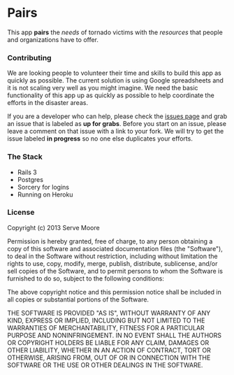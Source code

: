 Pairs
=====

This app __pairs__ the *needs* of tornado victims with the *resources* that people and organizations have to offer.

### Contributing ###

We are looking people to volunteer their time and skills to build this app as quickly as possible. The current solution is using Google spreadsheets and it is not scaling very well as you might imagine. We need the basic functionality of this app up as quickly as possible to help coordinate the efforts in the disaster areas.

If you are a developer who can help, please check the [issues page](http://github.com/servemoore/pairs/issues) and grab an issue that is labeled as __up for grabs__. Before you start on an issue, please leave a comment on that issue with a link to your fork. We will try to get the issue labeled __in progress__ so no one else duplicates your efforts. 

### The Stack ###
* Rails 3
* Postgres
* Sorcery for logins
* Running on Heroku


### License ###

Copyright (c) 2013 Serve Moore

Permission is hereby granted, free of charge, to any person obtaining a copy
of this software and associated documentation files (the "Software"), to deal
in the Software without restriction, including without limitation the rights
to use, copy, modify, merge, publish, distribute, sublicense, and/or sell
copies of the Software, and to permit persons to whom the Software is
furnished to do so, subject to the following conditions:

The above copyright notice and this permission notice shall be included in
all copies or substantial portions of the Software.

THE SOFTWARE IS PROVIDED "AS IS", WITHOUT WARRANTY OF ANY KIND, EXPRESS OR
IMPLIED, INCLUDING BUT NOT LIMITED TO THE WARRANTIES OF MERCHANTABILITY,
FITNESS FOR A PARTICULAR PURPOSE AND NONINFRINGEMENT. IN NO EVENT SHALL THE
AUTHORS OR COPYRIGHT HOLDERS BE LIABLE FOR ANY CLAIM, DAMAGES OR OTHER
LIABILITY, WHETHER IN AN ACTION OF CONTRACT, TORT OR OTHERWISE, ARISING FROM,
OUT OF OR IN CONNECTION WITH THE SOFTWARE OR THE USE OR OTHER DEALINGS IN
THE SOFTWARE.
